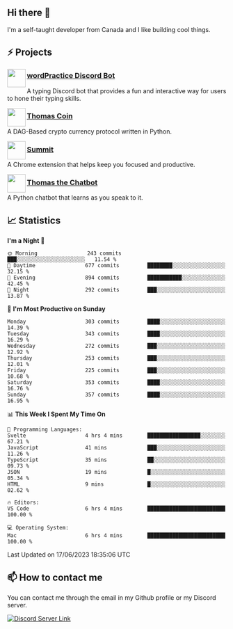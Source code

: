 <h2>Hi there 👋</h2>

<p>I'm a self-taught developer from Canada and I like building cool things.</p>

<h2>⚡ Projects</h2>

<img align="left" src="https://i.imgur.com/BIzs17V.png" width="42" height="42" />
<h3><a target="_blank" href="https://wordpractice.principle.sh/">wordPractice Discord Bot</a></h3>
<p>A typing Discord bot that provides a fun and interactive way for users to hone their typing skills.</p>

<img align="left" src="https://i.imgur.com/4FdQpgN.png" width="42" height="42" />
<h3><a href="https://github.com/principle105/thomas-coin">Thomas Coin</a></h3>
<p>A DAG-Based crypto currency protocol written in Python.</p>

<img align="left" src="https://i.imgur.com/Ly8Atho.png" width="42" height="42" />
<h3><a href="https://summit.sh/">Summit</a></h3>
<p>A Chrome extension that helps keep you focused and productive.</p>

<img align="left" src="https://i.imgur.com/hA9YF2s.png" width="42" height="42" />
<h3><a href="https://github.com/principle105/thomasthechatbot">Thomas the Chatbot</a></h3>
<p>A Python chatbot that learns as you speak to it.</p>

<h2>📈 Statistics</h2>

<!--START_SECTION:waka-->
**I'm a Night 🦉** 

```text
🌞 Morning                243 commits         ███░░░░░░░░░░░░░░░░░░░░░░   11.54 % 
🌆 Daytime                677 commits         ████████░░░░░░░░░░░░░░░░░   32.15 % 
🌃 Evening                894 commits         ███████████░░░░░░░░░░░░░░   42.45 % 
🌙 Night                  292 commits         ███░░░░░░░░░░░░░░░░░░░░░░   13.87 % 
```
📅 **I'm Most Productive on Sunday** 

```text
Monday                   303 commits         ████░░░░░░░░░░░░░░░░░░░░░   14.39 % 
Tuesday                  343 commits         ████░░░░░░░░░░░░░░░░░░░░░   16.29 % 
Wednesday                272 commits         ███░░░░░░░░░░░░░░░░░░░░░░   12.92 % 
Thursday                 253 commits         ███░░░░░░░░░░░░░░░░░░░░░░   12.01 % 
Friday                   225 commits         ███░░░░░░░░░░░░░░░░░░░░░░   10.68 % 
Saturday                 353 commits         ████░░░░░░░░░░░░░░░░░░░░░   16.76 % 
Sunday                   357 commits         ████░░░░░░░░░░░░░░░░░░░░░   16.95 % 
```


📊 **This Week I Spent My Time On** 

```text
💬 Programming Languages: 
Svelte                   4 hrs 4 mins        █████████████████░░░░░░░░   67.21 % 
JavaScript               41 mins             ███░░░░░░░░░░░░░░░░░░░░░░   11.26 % 
TypeScript               35 mins             ██░░░░░░░░░░░░░░░░░░░░░░░   09.73 % 
JSON                     19 mins             █░░░░░░░░░░░░░░░░░░░░░░░░   05.34 % 
HTML                     9 mins              █░░░░░░░░░░░░░░░░░░░░░░░░   02.62 % 

🔥 Editors: 
VS Code                  6 hrs 4 mins        █████████████████████████   100.00 % 

💻 Operating System: 
Mac                      6 hrs 4 mins        █████████████████████████   100.00 % 
```


 Last Updated on 17/06/2023 18:35:06 UTC
<!--END_SECTION:waka-->

<h2>📫 How to contact me</h2>

You can contact me through the email in my Github profile or my Discord server.

[![Discord Server Link](https://dcbadge.vercel.app/api/server/DHnk46C)](https://discord.gg/DHnk46C)

